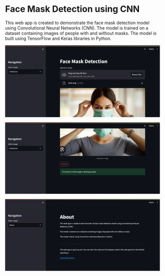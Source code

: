 # Face Mask Detection using CNN

This web app is created to demonstrate the face mask detection model using Convolutional Neural Networks (CNN).
The model is trained on a dataset containing images of people with and without masks.
The model is built using TensorFlow and Keras libraries in Python.

![alt text](image.png)

![alt text](image-1.png)

![alt text](image-2.png)

